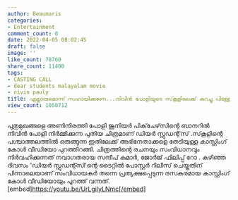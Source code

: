 ```yaml
---
author: Beaumaris
categories:
- Entertainment
comment_count: 0
date: 2022-04-05 08:02:45
draft: false
image: ''
like_count: 78760
share_count: 11400
tags:
- CASTING CALL
- dear students malayalam movie
- nivin pauly
title: എല്ലാരുമൊന്ന് സഹായിക്കണേ...നിവിൻ പോളിയുടെ സ്‌കൂളിലേക്ക് കുറച്ചു പിള്ളേരെ ആവശ്യമുണ്ട്
view_count: 1050712
---
```


പുതുമുഖങ്ങളെ അണിനിരത്തി പോളി ജൂനിയർ പിക്‌ചേഴ്‌സിന്റെ ബാനറിൽ നിവിൻ പോളി നിർമ്മിക്കുന്ന പുതിയ ചിത്രമാണ് ഡിയർ സ്റ്റുഡന്റ്‌സ് .സ്‌കൂളിന്റെ പശ്ചാത്തലത്തിൽ ഒരുങ്ങുന്ന ഇതിലേക്ക് അഭിനേതാക്കളെ തേടിയുള്ള കാസ്റ്റിംഗ് കോൾ വീഡിയോ പുറത്തിറങ്ങി. ചിത്രത്തിന്റെ രചനയും സംവിധാനവും നിർവഹിക്കുന്നത് നവാഗതരായ സന്ദീപ് കുമാർ, ജോർജ് ഫിലിപ്പ് റോ . കഴിഞ്ഞ ദിവസം 'ഡിയർ സ്റ്റുഡന്റ്സി'ന്റെ ടൈറ്റിൽ പോസ്റ്റർ റിലീസ് ചെയ്തതിന് പിന്നാലെയാണ് സംവിധായകർ തന്നെ പ്രത്യക്ഷപ്പെടുന്ന രസകരമായ കാസ്റ്റിംഗ് കോൾ വീഡിയോയും പുറത്ത് വന്നത്. [embed]https://youtu.be/UrLgilyLNmc[/embed]